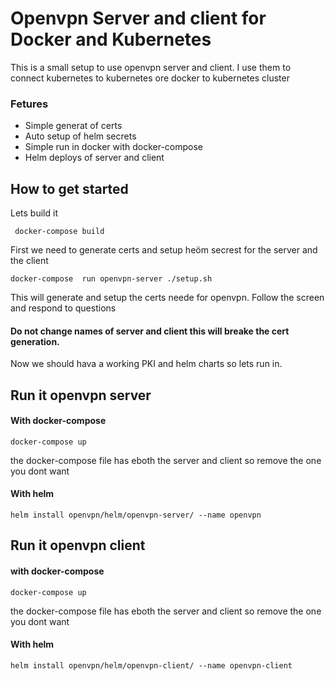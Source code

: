 # Openvpn Server and client for Docker and Kubernetes


This is a small setup to use openvpn server and client.
I use them to connect kubernetes to kubernetes ore docker to kubernetes cluster

### Fetures

- Simple generat of certs
- Auto setup of helm secrets
- Simple run in docker with docker-compose
- Helm deploys of server and client



## How to get started

Lets build it 


```
 docker-compose build
```

First we need to generate certs and setup heöm secrest for the server and the client

```
docker-compose  run openvpn-server ./setup.sh
```

This will generate and setup the certs neede for openvpn.
Follow the screen and respond to questions

#### Do not change names of server and client this will breake the cert generation.


Now we should hava a working PKI and helm charts so lets run in.


## Run it openvpn server

#### With docker-compose

```
docker-compose up 
```
the docker-compose file has eboth the server and client so remove the one you dont want

#### With helm

```
helm install openvpn/helm/openvpn-server/ --name openvpn
```

## Run it openvpn client

#### with docker-compose

```
docker-compose up
```
the docker-compose file has eboth the server and client so remove the one you dont want

#### With helm

```
helm install openvpn/helm/openvpn-client/ --name openvpn-client
```